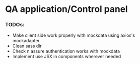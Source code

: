 # QA application/Control panel

### TODOs:

* Make client side work properly with mockdata using axios's mockadapter
* Clean sass dir
* Check n assure authentication works with mockdata
* Implement use JSX in components wherever needed
